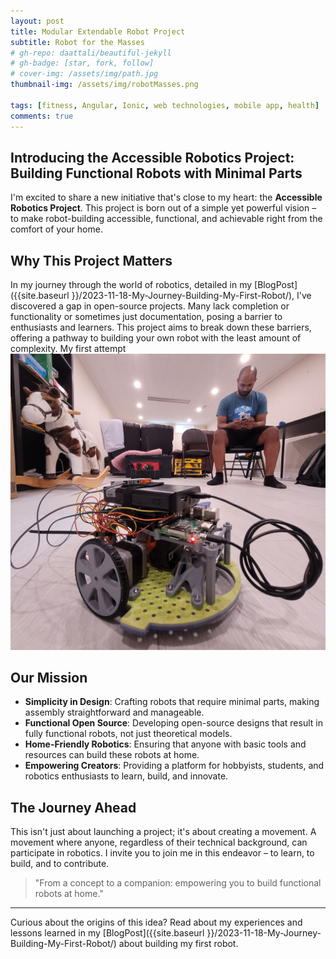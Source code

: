 ```yaml
---
layout: post
title: Modular Extendable Robot Project
subtitle: Robot for the Masses
# gh-repo: daattali/beautiful-jekyll
# gh-badge: [star, fork, follow]
# cover-img: /assets/img/path.jpg
thumbnail-img: /assets/img/robotMasses.png

tags: [fitness, Angular, Ionic, web technologies, mobile app, health]
comments: true
---
```


## Introducing the Accessible Robotics Project: Building Functional Robots with Minimal Parts

I'm excited to share a new initiative that's close to my heart: the **Accessible Robotics Project**. This project is born out of a simple yet powerful vision – to make robot-building accessible, functional, and achievable right from the comfort of your home.

## Why This Project Matters

In my journey through the world of robotics, detailed in my [BlogPost]({{site.baseurl }}/2023-11-18-My-Journey-Building-My-First-Robot/), I've discovered a gap in open-source projects. Many lack completion or functionality or sometimes just documentation, posing a barrier to enthusiasts and learners. This project aims to break down these barriers, offering a pathway to building your own robot with the least amount of complexity.
My first attempt
![first robot attempt](/assets/img/robot1/robot+besh.jpg)

## Our Mission

- **Simplicity in Design**: Crafting robots that require minimal parts, making assembly straightforward and manageable.
- **Functional Open Source**: Developing open-source designs that result in fully functional robots, not just theoretical models.
- **Home-Friendly Robotics**: Ensuring that anyone with basic tools and resources can build these robots at home.
- **Empowering Creators**: Providing a platform for hobbyists, students, and robotics enthusiasts to learn, build, and innovate.

## The Journey Ahead

This isn't just about launching a project; it's about creating a movement. A movement where anyone, regardless of their technical background, can participate in robotics. I invite you to join me in this endeavor – to learn, to build, and to contribute.

> "From a concept to a companion: empowering you to build functional robots at home."

---

Curious about the origins of this idea? Read about my experiences and lessons learned in my [BlogPost]({{site.baseurl }}/2023-11-18-My-Journey-Building-My-First-Robot/) about building my first robot.

